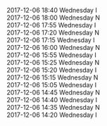 2017-12-06 18:40 Wednesday  I  
2017-12-06 18:00 Wednesday  N  
2017-12-06 17:55 Wednesday  I  
2017-12-06 17:20 Wednesday  N  
2017-12-06 17:15 Wednesday  I  
2017-12-06 16:00 Wednesday  N  
2017-12-06 15:55 Wednesday  I  
2017-12-06 15:25 Wednesday  N  
2017-12-06 15:20 Wednesday  I  
2017-12-06 15:15 Wednesday  N  
2017-12-06 15:05 Wednesday  I  
2017-12-06 14:45 Wednesday  N  
2017-12-06 14:40 Wednesday  I  
2017-12-06 14:35 Wednesday  N  
2017-12-06 14:20 Wednesday  I  
